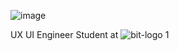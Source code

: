 ![image](https://github.com/Raphaelavazq/Raphaelavazq/assets/158291895/5a93d0a2-3015-4515-84fd-01e928b958f7)



UX UI Engineer Student at     ![bit-logo 1](https://github.com/Raphaelavazq/Raphaelavazq/assets/158291895/0ab8b80b-e012-4eb3-a0ef-c18116c907b9)
